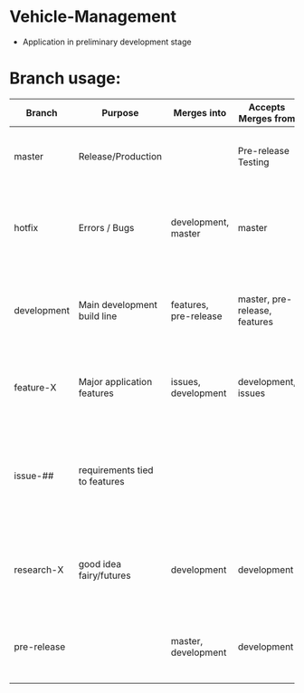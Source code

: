 # Vehicle-Management
- Application in preliminary development stage
# Branch usage:

| Branch | Purpose | Merges into | Accepts Merges from | Remarks |
|-------|--------|---------|----------|-------|
|master|Release/Production| | Pre-release Testing | Production / release branch - ONLY stable commits|
|hotfix|Errors / Bugs| development, master|master| This branch is strictly for issues that arise / are identified within tagged releases|
|development| Main development build line |features, pre-release |master, pre-release, features | Anything committed to this branch must build, although it may not be stable. |
|feature-X| Major application features |issues, development |development, issues | features must be buildable prior to merging into development. |
|issue-##| requirements tied to features | | |these branch from individual features, and merge only to the feature from which they were branched |
|research-X| good idea fairy/futures |development |development |this branch must be buildable before commmitting to development. |
|pre-release| |master, development | development | transition branch to perform final testing prior to release to the master. |

